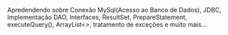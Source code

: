 Apredendendo sobre Conexão MySql(Acesso ao Banco de Dados), JDBC, Implementação DAO, Interfaces, ResultSet, PrepareStatement, executeQuery(), ArrayList<>, tratamento de exceções e muito mais...
